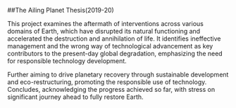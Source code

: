##The Ailing Planet Thesis(2019-20)

This project examines the aftermath of interventions across various domains of Earth, which have disrupted its natural functioning and accelerated the destruction and annihilation of life. It identifies ineffective management and the wrong way of technological advancement as key contributors to the present-day global degradation, emphasizing the need for responsible technology development.

Further aiming to drive planetary recovery through sustainable development and eco-restructuring, promoting the responsible use of technology. Concludes, acknowledging the progress achieved so far, with stress on significant journey ahead to fully restore Earth.
